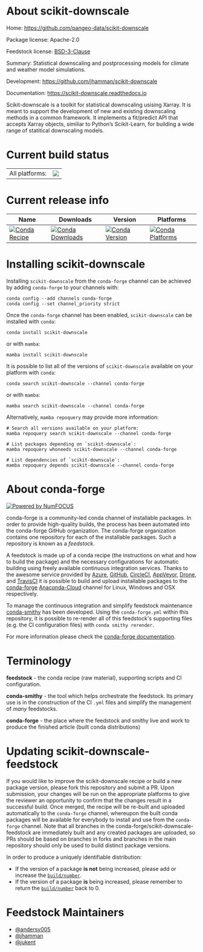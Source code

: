 About scikit-downscale
======================

Home: https://github.com/pangeo-data/scikit-downscale

Package license: Apache-2.0

Feedstock license: [BSD-3-Clause](https://github.com/conda-forge/scikit-downscale-feedstock/blob/main/LICENSE.txt)

Summary: Statistical downscaling and postprocessing models for climate and weather model simulations.

Development: https://github.com/jhamman/scikit-downscale

Documentation: https://scikit-downscale.readthedocs.io

Scikit-downscale is a toolkit for statistical downscaling usising Xarray. It is meant to
support the development of new and existing downscaling methods in a common framework. It
implements a fit/predict API that accepts Xarray objects, similiar to Python’s Scikit-Learn,
for building a wide range of statitical downscaling models.


Current build status
====================


<table><tr><td>All platforms:</td>
    <td>
      <a href="https://dev.azure.com/conda-forge/feedstock-builds/_build/latest?definitionId=10083&branchName=main">
        <img src="https://dev.azure.com/conda-forge/feedstock-builds/_apis/build/status/scikit-downscale-feedstock?branchName=main">
      </a>
    </td>
  </tr>
</table>

Current release info
====================

| Name | Downloads | Version | Platforms |
| --- | --- | --- | --- |
| [![Conda Recipe](https://img.shields.io/badge/recipe-scikit--downscale-green.svg)](https://anaconda.org/conda-forge/scikit-downscale) | [![Conda Downloads](https://img.shields.io/conda/dn/conda-forge/scikit-downscale.svg)](https://anaconda.org/conda-forge/scikit-downscale) | [![Conda Version](https://img.shields.io/conda/vn/conda-forge/scikit-downscale.svg)](https://anaconda.org/conda-forge/scikit-downscale) | [![Conda Platforms](https://img.shields.io/conda/pn/conda-forge/scikit-downscale.svg)](https://anaconda.org/conda-forge/scikit-downscale) |

Installing scikit-downscale
===========================

Installing `scikit-downscale` from the `conda-forge` channel can be achieved by adding `conda-forge` to your channels with:

```
conda config --add channels conda-forge
conda config --set channel_priority strict
```

Once the `conda-forge` channel has been enabled, `scikit-downscale` can be installed with `conda`:

```
conda install scikit-downscale
```

or with `mamba`:

```
mamba install scikit-downscale
```

It is possible to list all of the versions of `scikit-downscale` available on your platform with `conda`:

```
conda search scikit-downscale --channel conda-forge
```

or with `mamba`:

```
mamba search scikit-downscale --channel conda-forge
```

Alternatively, `mamba repoquery` may provide more information:

```
# Search all versions available on your platform:
mamba repoquery search scikit-downscale --channel conda-forge

# List packages depending on `scikit-downscale`:
mamba repoquery whoneeds scikit-downscale --channel conda-forge

# List dependencies of `scikit-downscale`:
mamba repoquery depends scikit-downscale --channel conda-forge
```


About conda-forge
=================

[![Powered by
NumFOCUS](https://img.shields.io/badge/powered%20by-NumFOCUS-orange.svg?style=flat&colorA=E1523D&colorB=007D8A)](https://numfocus.org)

conda-forge is a community-led conda channel of installable packages.
In order to provide high-quality builds, the process has been automated into the
conda-forge GitHub organization. The conda-forge organization contains one repository
for each of the installable packages. Such a repository is known as a *feedstock*.

A feedstock is made up of a conda recipe (the instructions on what and how to build
the package) and the necessary configurations for automatic building using freely
available continuous integration services. Thanks to the awesome service provided by
[Azure](https://azure.microsoft.com/en-us/services/devops/), [GitHub](https://github.com/),
[CircleCI](https://circleci.com/), [AppVeyor](https://www.appveyor.com/),
[Drone](https://cloud.drone.io/welcome), and [TravisCI](https://travis-ci.com/)
it is possible to build and upload installable packages to the
[conda-forge](https://anaconda.org/conda-forge) [Anaconda-Cloud](https://anaconda.org/)
channel for Linux, Windows and OSX respectively.

To manage the continuous integration and simplify feedstock maintenance
[conda-smithy](https://github.com/conda-forge/conda-smithy) has been developed.
Using the ``conda-forge.yml`` within this repository, it is possible to re-render all of
this feedstock's supporting files (e.g. the CI configuration files) with ``conda smithy rerender``.

For more information please check the [conda-forge documentation](https://conda-forge.org/docs/).

Terminology
===========

**feedstock** - the conda recipe (raw material), supporting scripts and CI configuration.

**conda-smithy** - the tool which helps orchestrate the feedstock.
                   Its primary use is in the construction of the CI ``.yml`` files
                   and simplify the management of *many* feedstocks.

**conda-forge** - the place where the feedstock and smithy live and work to
                  produce the finished article (built conda distributions)


Updating scikit-downscale-feedstock
===================================

If you would like to improve the scikit-downscale recipe or build a new
package version, please fork this repository and submit a PR. Upon submission,
your changes will be run on the appropriate platforms to give the reviewer an
opportunity to confirm that the changes result in a successful build. Once
merged, the recipe will be re-built and uploaded automatically to the
`conda-forge` channel, whereupon the built conda packages will be available for
everybody to install and use from the `conda-forge` channel.
Note that all branches in the conda-forge/scikit-downscale-feedstock are
immediately built and any created packages are uploaded, so PRs should be based
on branches in forks and branches in the main repository should only be used to
build distinct package versions.

In order to produce a uniquely identifiable distribution:
 * If the version of a package **is not** being increased, please add or increase
   the [``build/number``](https://docs.conda.io/projects/conda-build/en/latest/resources/define-metadata.html#build-number-and-string).
 * If the version of a package **is** being increased, please remember to return
   the [``build/number``](https://docs.conda.io/projects/conda-build/en/latest/resources/define-metadata.html#build-number-and-string)
   back to 0.

Feedstock Maintainers
=====================

* [@andersy005](https://github.com/andersy005/)
* [@jhamman](https://github.com/jhamman/)
* [@jukent](https://github.com/jukent/)

